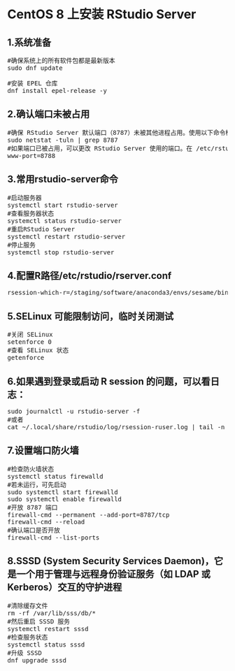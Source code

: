 # CentOS 8 上安装 RStudio Server

## 1.系统准备
<pre>
#确保系统上的所有软件包都是最新版本
sudo dnf update

#安装 EPEL 仓库
dnf install epel-release -y
</pre>

## 2.确认端口未被占用
<pre>
#确保 RStudio Server 默认端口（8787）未被其他进程占用。使用以下命令检查端口：
sudo netstat -tuln | grep 8787
#如果端口已被占用，可以更改 RStudio Server 使用的端口。在 /etc/rstudio/rserver.conf 中添加以下内容来更改端口：
www-port=8788
</pre>

## 3.常用rstudio-server命令
<pre>
#启动服务器
systemctl start rstudio-server
#查看服务器状态
systemctl status rstudio-server 
#重启RStudio Server
systemctl restart rstudio-server
#停止服务
systemctl stop rstudio-server
</pre>

## 4.配置R路径/etc/rstudio/rserver.conf
<pre>rsession-which-r=/staging/software/anaconda3/envs/sesame/bin/R</pre>

## 5.SELinux 可能限制访问，临时关闭测试
<pre>
#关闭 SELinux
setenforce 0
#查看 SELinux 状态
getenforce
</pre> 

## 6.如果遇到登录或启动 R session 的问题，可以看日志：
<pre>
sudo journalctl -u rstudio-server -f
#或者
cat ~/.local/share/rstudio/log/rsession-ruser.log | tail -n 20
</pre>

## 7.设置端口防火墙
<pre>
#检查防火墙状态
systemctl status firewalld
#若未运行，可先启动
sudo systemctl start firewalld
sudo systemctl enable firewalld
#开放 8787 端口
firewall-cmd --permanent --add-port=8787/tcp
firewall-cmd --reload
#确认端口是否开放
firewall-cmd --list-ports
</pre>

## 8.SSSD (System Security Services Daemon)，它是一个用于管理与远程身份验证服务（如 LDAP 或 Kerberos）交互的守护进程
<pre>
#清除缓存文件
rm -rf /var/lib/sss/db/*
#然后重启 SSSD 服务
systemctl restart sssd
#检查服务状态
systemctl status sssd
#升级 SSSD
dnf upgrade sssd
</pre>